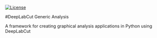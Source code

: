 [![License](https://img.shields.io/pypi/l/napari-3d-hybrid-colocalization.svg?color=green)](https://github.com/SurgicalPhotonics/deeplabcut-generic/raw/main/LICENSE)

#DeepLabCut Generic Analysis

A framework for creating graphical analysis applications in Python using DeepLabCut